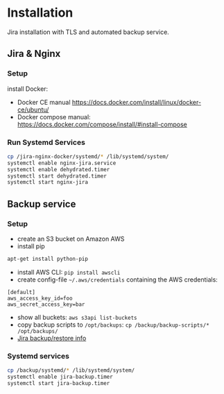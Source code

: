 # Installation
Jira installation with TLS and automated backup service.

## Jira & Nginx
### Setup
install Docker:

- Docker CE manual <https://docs.docker.com/install/linux/docker-ce/ubuntu/>
- Docker compose manual: <https://docs.docker.com/compose/install/#install-compose>

### Run Systemd Services
```bash
cp /jira-nginx-docker/systemd/* /lib/systemd/system/
systemctl enable nginx-jira.service
systemctl enable dehydrated.timer
systemctl start dehydrated.timer
systemctl start nginx-jira
```

## Backup service
### Setup
- create an S3 bucket on Amazon AWS
- install pip
```bash
apt-get install python-pip
```
- install AWS CLI: `pip install awscli`
- create config-file `~/.aws/credentials` containing the AWS credentials:
```
[default]
aws_access_key_id=foo
aws_secret_access_key=bar
```
- show all buckets: `aws s3api list-buckets`
- copy backup scripts to `/opt/backups`:
`cp /backup/backup-scripts/* /opt/backups/`
- [Jira backup/restore info](https://hub.docker.com/r/ivantichy/jira/)

### Systemd services
```bash
cp /backup/systemd/* /lib/systemd/system/
systemctl enable jira-backup.timer
systemctl start jira-backup.timer
```